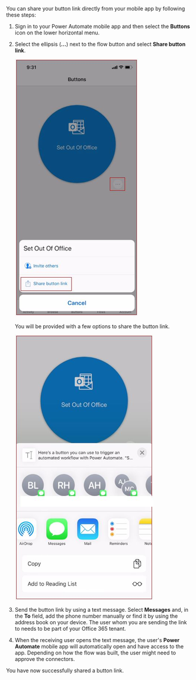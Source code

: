 You can share your button link directly from your mobile app by following these steps:

1. Sign in to your Power Automate mobile app and then select the
    **Buttons** icon on the lower horizontal menu.

1. Select the ellipsis (**...**) next to the flow
    button and select **Share button link**.

    ![Mobile screenshot of the share button link.](../media/share-button-link.jpg)

    You will be provided with a few options to share the button link.

    ![Mobile screenshot of the share button link options.](../media/share-button-link-options.jpg)

1. Send the button link by using a text message. Select **Messages**
    and, in the **To** field, add the phone number manually or find it by using
    the address book on your device. The user whom you are sending the link to
    needs to be part of your Office 365 tenant.

1. When the receiving user opens the text message, the user's **Power Automate**
    mobile app will automatically open and have access to the app. Depending on how
    the flow was built, the user might need to approve the connectors.

You have now successfully shared a button link.
